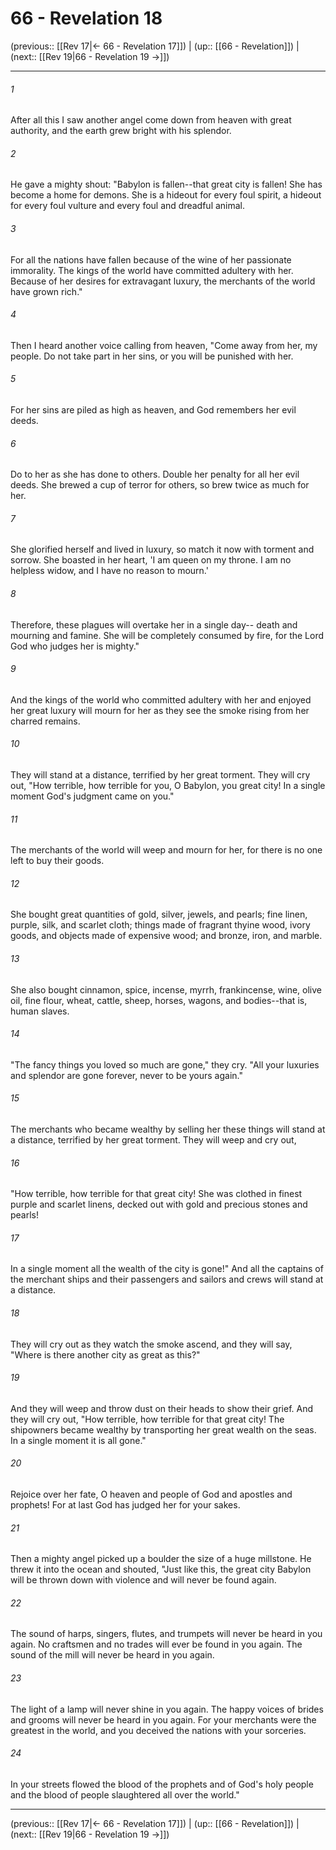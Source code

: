 # 66 - Revelation 18

(previous:: [[Rev 17|← 66 - Revelation 17]]) | (up:: [[66 - Revelation]]) | (next:: [[Rev 19|66 - Revelation 19 →]])

***


###### 1 
After all this I saw another angel come down from heaven with great authority, and the earth grew bright with his splendor. 

###### 2 
He gave a mighty shout: "Babylon is fallen--that great city is fallen! She has become a home for demons. She is a hideout for every foul spirit, a hideout for every foul vulture and every foul and dreadful animal. 

###### 3 
For all the nations have fallen because of the wine of her passionate immorality. The kings of the world have committed adultery with her. Because of her desires for extravagant luxury, the merchants of the world have grown rich." 

###### 4 
Then I heard another voice calling from heaven, "Come away from her, my people. Do not take part in her sins, or you will be punished with her. 

###### 5 
For her sins are piled as high as heaven, and God remembers her evil deeds. 

###### 6 
Do to her as she has done to others. Double her penalty for all her evil deeds. She brewed a cup of terror for others, so brew twice as much for her. 

###### 7 
She glorified herself and lived in luxury, so match it now with torment and sorrow. She boasted in her heart, 'I am queen on my throne. I am no helpless widow, and I have no reason to mourn.' 

###### 8 
Therefore, these plagues will overtake her in a single day-- death and mourning and famine. She will be completely consumed by fire, for the Lord God who judges her is mighty." 

###### 9 
And the kings of the world who committed adultery with her and enjoyed her great luxury will mourn for her as they see the smoke rising from her charred remains. 

###### 10 
They will stand at a distance, terrified by her great torment. They will cry out, "How terrible, how terrible for you, O Babylon, you great city! In a single moment God's judgment came on you." 

###### 11 
The merchants of the world will weep and mourn for her, for there is no one left to buy their goods. 

###### 12 
She bought great quantities of gold, silver, jewels, and pearls; fine linen, purple, silk, and scarlet cloth; things made of fragrant thyine wood, ivory goods, and objects made of expensive wood; and bronze, iron, and marble. 

###### 13 
She also bought cinnamon, spice, incense, myrrh, frankincense, wine, olive oil, fine flour, wheat, cattle, sheep, horses, wagons, and bodies--that is, human slaves. 

###### 14 
"The fancy things you loved so much are gone," they cry. "All your luxuries and splendor are gone forever, never to be yours again." 

###### 15 
The merchants who became wealthy by selling her these things will stand at a distance, terrified by her great torment. They will weep and cry out, 

###### 16 
"How terrible, how terrible for that great city! She was clothed in finest purple and scarlet linens, decked out with gold and precious stones and pearls! 

###### 17 
In a single moment all the wealth of the city is gone!" And all the captains of the merchant ships and their passengers and sailors and crews will stand at a distance. 

###### 18 
They will cry out as they watch the smoke ascend, and they will say, "Where is there another city as great as this?" 

###### 19 
And they will weep and throw dust on their heads to show their grief. And they will cry out, "How terrible, how terrible for that great city! The shipowners became wealthy by transporting her great wealth on the seas. In a single moment it is all gone." 

###### 20 
Rejoice over her fate, O heaven and people of God and apostles and prophets! For at last God has judged her for your sakes. 

###### 21 
Then a mighty angel picked up a boulder the size of a huge millstone. He threw it into the ocean and shouted, "Just like this, the great city Babylon will be thrown down with violence and will never be found again. 

###### 22 
The sound of harps, singers, flutes, and trumpets will never be heard in you again. No craftsmen and no trades will ever be found in you again. The sound of the mill will never be heard in you again. 

###### 23 
The light of a lamp will never shine in you again. The happy voices of brides and grooms will never be heard in you again. For your merchants were the greatest in the world, and you deceived the nations with your sorceries. 

###### 24 
In your streets flowed the blood of the prophets and of God's holy people and the blood of people slaughtered all over the world."

***

(previous:: [[Rev 17|← 66 - Revelation 17]]) | (up:: [[66 - Revelation]]) | (next:: [[Rev 19|66 - Revelation 19 →]])
